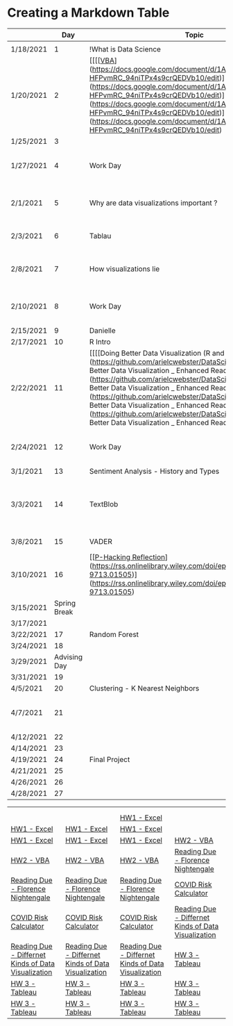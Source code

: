 # Creating a Markdown Table #
|            | Day           | Topic                                                                                                                                                                                                                                                                                                                                                                                                     | Due                                                                                                                                                                                                                                                                                                                                                                                           |
|------------|---------------|-----------------------------------------------------------------------------------------------------------------------------------------------------------------------------------------------------------------------------------------------------------------------------------------------------------------------------------------------------------------------------------------------------------|-----------------------------------------------------------------------------------------------------------------------------------------------------------------------------------------------------------------------------------------------------------------------------------------------------------------------------------------------------------------------------------------------|
|            |               |                                                                                                                                                                                                                                                                                                                                                                                                           |                                                                                                                                                                                                                                                                                                                                                                                               |
| 1/18/2021  | 1             | !What is Data Science                                                                                                                                                                                                                                                                                                                                                                                     |                                                                                                                                                                                                                                                                                                                                                                                               |
| 1/20/2021  | 2             | [[[[[VBA](https://docs.google.com/document/d/1ASoeI5CjFgyQTBm-HFPvmRC_94niTPx4s9crQEDVb10/edit)](https://docs.google.com/document/d/1ASoeI5CjFgyQTBm-HFPvmRC_94niTPx4s9crQEDVb10/edit)](https://docs.google.com/document/d/1ASoeI5CjFgyQTBm-HFPvmRC_94niTPx4s9crQEDVb10/edit)](https://docs.google.com/document/d/1ASoeI5CjFgyQTBm-HFPvmRC_94niTPx4s9crQEDVb10/edit)](https://docs.google.com/document/d/1ASoeI5CjFgyQTBm-HFPvmRC_94niTPx4s9crQEDVb10/edit) | [[[[HW1 - Excel](https://docs.google.com/document/d/1g8eOYNe9sDmrstRgvFRZBskxjaIaD7Za4lFXSgPPkVw/edit)](https://docs.google.com/document/d/1g8eOYNe9sDmrstRgvFRZBskxjaIaD7Za4lFXSgPPkVw/edit)](https://docs.google.com/document/d/1g8eOYNe9sDmrstRgvFRZBskxjaIaD7Za4lFXSgPPkVw/edit)](https://docs.google.com/document/d/1g8eOYNe9sDmrstRgvFRZBskxjaIaD7Za4lFXSgPPkVw/edit)                   |
| 1/25/2021  | 3             |                                                                                                                                                                                                                                                                                                                                                                                                           |
| 1/27/2021  | 4             | Work Day                                                                                                                                                                                                                                                                                                                                                                                                  | [[[[HW2 - VBA](https://docs.google.com/document/d/1bTkmUon_Kq6_DupNw2Szh-T4rFGqzeA2aIIBy7m1yhk/edit)](https://docs.google.com/document/d/1bTkmUon_Kq6_DupNw2Szh-T4rFGqzeA2aIIBy7m1yhk/edit)](https://docs.google.com/document/d/1bTkmUon_Kq6_DupNw2Szh-T4rFGqzeA2aIIBy7m1yhk/edit)](https://docs.google.com/document/d/1bTkmUon_Kq6_DupNw2Szh-T4rFGqzeA2aIIBy7m1yhk/edit)                     |
| 2/1/2021   | 5             | Why are data visualizations important ?                                                                                                                                                                                                                                                                                                                                                                   | [[[[Reading Due - Florence Nightengale](https://docs.google.com/forms/d/1FBgScIpV9Vpa-jb1nlWuoCqOxFE7v5SmQtacpFHpIq8/edit)](https://docs.google.com/forms/d/1FBgScIpV9Vpa-jb1nlWuoCqOxFE7v5SmQtacpFHpIq8/edit)](https://docs.google.com/forms/d/1FBgScIpV9Vpa-jb1nlWuoCqOxFE7v5SmQtacpFHpIq8/edit)](https://docs.google.com/forms/d/1FBgScIpV9Vpa-jb1nlWuoCqOxFE7v5SmQtacpFHpIq8/edit)        |
| 2/3/2021   | 6             | Tablau                                                                                                                                                                                                                                                                                                                                                                                                    | [[[[COVID Risk Calculator](https://www.nytimes.com/2021/12/30/style/covid-risk-calculator.html)](https://www.nytimes.com/2021/12/30/style/covid-risk-calculator.html)](https://www.nytimes.com/2021/12/30/style/covid-risk-calculator.html)](https://www.nytimes.com/2021/12/30/style/covid-risk-calculator.html)                                                                             |
| 2/8/2021   | 7             | How visualizations lie                                                                                                                                                                                                                                                                                                                                                                                    | [[[[Reading Due - Differnet Kinds of Data Visualization](https://github.com/arielcwebster/DataScience/blob/main/visualdatacommunication.pdf)](https://github.com/arielcwebster/DataScience/blob/main/visualdatacommunication.pdf)](https://github.com/arielcwebster/DataScience/blob/main/visualdatacommunication.pdf)](https://github.com/arielcwebster/DataScience/blob/main/visualdatacommunication.pdf) |
| 2/10/2021  | 8             | Work Day                                                                                                                                                                                                                                                                                                                                                                                                  | [[[[HW 3 - Tablau](https://docs.google.com/document/d/1bta4t39rpvl-kXgO2pmZPGypWnYyBbiyzCPek9kxv9E/edit)](https://docs.google.com/document/d/1bta4t39rpvl-kXgO2pmZPGypWnYyBbiyzCPek9kxv9E/edit)](https://docs.google.com/document/d/1bta4t39rpvl-kXgO2pmZPGypWnYyBbiyzCPek9kxv9E/edit)](https://docs.google.com/document/d/1bta4t39rpvl-kXgO2pmZPGypWnYyBbiyzCPek9kxv9E/edit)                 |
| 2/15/2021  | 9             | Danielle                                                                                                                                                                                                                                                                                                                                                                                                  | Reading Due - How Charts Lie                                                                                                                                                                                                                                                                                                                                                                  |
| 2/17/2021  | 10            | R Intro                                                                                                                                                                                                                                                                                                                                                                                                   |                                                                                                                                                                                                                                                                                                                                                                                               |
| 2/22/2021  | 11            | [[[[Doing Better Data Visualization (R and ggplots tutorisl)](https://github.com/arielcwebster/DataScience/blob/main/Doing Better Data Visualization _ Enhanced Reader.pdf)](https://github.com/arielcwebster/DataScience/blob/main/Doing Better Data Visualization _ Enhanced Reader.pdf)](https://github.com/arielcwebster/DataScience/blob/main/Doing Better Data Visualization _ Enhanced Reader.pdf)](https://github.com/arielcwebster/DataScience/blob/main/Doing Better Data Visualization _ Enhanced Reader.pdf) | [[[[Why Data is good for governments to provide](https://www.theguardian.com/local-government-network/2013/oct/21/open-data-us-san-francisco)](https://www.theguardian.com/local-government-network/2013/oct/21/open-data-us-san-francisco)](https://www.theguardian.com/local-government-network/2013/oct/21/open-data-us-san-francisco)](https://www.theguardian.com/local-government-network/2013/oct/21/open-data-us-san-francisco) |
| 2/24/2021  | 12            | Work Day                                                                                                                                                                                                                                                                                                                                                                                                  | [[[[HW 4 - ggplots](https://docs.google.com/document/u/0/d/1TXkdIoYaQrT3uLCqSY_RbHr2jYbZPsTP4KwXppt2sN0/edit)](https://docs.google.com/document/u/0/d/1TXkdIoYaQrT3uLCqSY_RbHr2jYbZPsTP4KwXppt2sN0/edit)](https://docs.google.com/document/u/0/d/1TXkdIoYaQrT3uLCqSY_RbHr2jYbZPsTP4KwXppt2sN0/edit)](https://docs.google.com/document/u/0/d/1TXkdIoYaQrT3uLCqSY_RbHr2jYbZPsTP4KwXppt2sN0/edit) |
| 3/1/2021   | 13            | Sentiment Analysis - History and Types                                                                                                                                                                                                                                                                                                                                                                    | Data Annonymity                                                                                                                                                                                                                                                                                                                                                                               |
| 3/3/2021   | 14            | TextBlob                                                                                                                                                                                                                                                                                                                                                                                                  | [[[[Reading Due - How to un annonymize data](https://www.theguardian.com/technology/2019/jul/23/anonymised-data-never-be-anonymous-enough-study-finds)](https://www.theguardian.com/technology/2019/jul/23/anonymised-data-never-be-anonymous-enough-study-finds)](https://www.theguardian.com/technology/2019/jul/23/anonymised-data-never-be-anonymous-enough-study-finds)](https://www.theguardian.com/technology/2019/jul/23/anonymised-data-never-be-anonymous-enough-study-finds) |
| 3/8/2021   | 15            | VADER                                                                                                                                                                                                                                                                                                                                                                                                     | [[[De-Annonymizing Data](https://www.nature.com/articles/s41467-019-10933-3)](https://www.nature.com/articles/s41467-019-10933-3)](https://www.nature.com/articles/s41467-019-10933-3)                                                                                                                                                                                                        |
| 3/10/2021  | 16            | [[[P-Hacking Reflection](https://rss.onlinelibrary.wiley.com/doi/epdf/10.1111/1740-9713.01505)](https://rss.onlinelibrary.wiley.com/doi/epdf/10.1111/1740-9713.01505)](https://rss.onlinelibrary.wiley.com/doi/epdf/10.1111/1740-9713.01505)                                                                                                                                                              | HW 5 - Sentiment Analysis                                                                                                                                                                                                                                                                                                                                                                     |
| 3/15/2021  | Spring Break  |                                                                                                                                                                                                                                                                                                                                                                                                           | [[[More P-Hacking](https://rss.onlinelibrary.wiley.com/doi/10.1111/1740-9713.01554)](https://rss.onlinelibrary.wiley.com/doi/10.1111/1740-9713.01554)](https://rss.onlinelibrary.wiley.com/doi/10.1111/1740-9713.01554)                                                                                                                                                                       |
| 3/17/2021  |               |                                                                                                                                                                                                                                                                                                                                                                                                           |                                                                                                                                                                                                                                                                                                                                                                                               |
| 3/22/2021  | 17            | Random Forest                                                                                                                                                                                                                                                                                                                                                                                             |                                                                                                                                                                                                                                                                                                                                                                                               |
| 3/24/2021  | 18            |                                                                                                                                                                                                                                                                                                                                                                                                           |                                                                                                                                                                                                                                                                                                                                                                                               |
| 3/29/2021  | Advising Day  |                                                                                                                                                                                                                                                                                                                                                                                                           |                                                                                                                                                                                                                                                                                                                                                                                               |
| 3/31/2021  | 19            |                                                                                                                                                                                                                                                                                                                                                                                                           | HW 6 - Random Forest                                                                                                                                                                                                                                                                                                                                                                          |
| 4/5/2021   | 20            | Clustering - K Nearest Neighbors                                                                                                                                                                                                                                                                                                                                                                          |                                                                                                                                                                                                                                                                                                                                                                                               |
| 4/7/2021   | 21            |                                                                                                                                                                                                                                                                                                                                                                                                           | [[[Possible Reading - Proxy Discrimination - When AI find predictive proxies for race - because society is segregated in this way. ](https://ilr.law.uiowa.edu/print/volume-105-issue-3/proxy-discrimination-in-the-age-of-artificial-intelligence-and-big-data)](https://ilr.law.uiowa.edu/print/volume-105-issue-3/proxy-discrimination-in-the-age-of-artificial-intelligence-and-big-data)](https://ilr.law.uiowa.edu/print/volume-105-issue-3/proxy-discrimination-in-the-age-of-artificial-intelligence-and-big-data) |
| 4/12/2021  | 22            |                                                                                                                                                                                                                                                                                                                                                                                                           |                                                                                                                                                                                                                                                                                                                                                                                               |
| 4/14/2021  | 23            |                                                                                                                                                                                                                                                                                                                                                                                                           | HW 6 - Clustering                                                                                                                                                                                                                                                                                                                                                                             |
| 4/19/2021  | 24            | Final Project                                                                                                                                                                                                                                                                                                                                                                                             |                                                                                                                                                                                                                                                                                                                                                                                               |
| 4/21/2021  | 25            |                                                                                                                                                                                                                                                                                                                                                                                                           |                                                                                                                                                                                                                                                                                                                                                                                               |
| 4/26/2021  | 26            |                                                                                                                                                                                                                                                                                                                                                                                                           |                                                                                                                                                                                                                                                                                                                                                                                               |
| 4/28/2021  | 27            |                                                                                                                                                                                                                                                                                                                                                                                                           |                                                                                                                                                                                                                                                                                                                                                                                               |

|            |   |                                     |                                                   |
|------------|------|------------------------------------------|------------------------------------------------------|
|            |      |                                          |                                                      |
|   |     |                    |                                                      |
|   |     | [HW1 - Excel](https://docs.google.com/document/d/1g8eOYNe9sDmrstRgvFRZBskxjaIaD7Za4lFXSgPPkVw/edit)                              |
| [HW1 - Excel](https://docs.google.com/document/d/1g8eOYNe9sDmrstRgvFRZBskxjaIaD7Za4lFXSgPPkVw/edit)  | [HW1 - Excel](https://docs.google.com/document/d/1g8eOYNe9sDmrstRgvFRZBskxjaIaD7Za4lFXSgPPkVw/edit)    | [HW1 - Excel](https://docs.google.com/document/d/1g8eOYNe9sDmrstRgvFRZBskxjaIaD7Za4lFXSgPPkVw/edit)                                         |
| [HW1 - Excel](https://docs.google.com/document/d/1g8eOYNe9sDmrstRgvFRZBskxjaIaD7Za4lFXSgPPkVw/edit)  | [HW1 - Excel](https://docs.google.com/document/d/1g8eOYNe9sDmrstRgvFRZBskxjaIaD7Za4lFXSgPPkVw/edit)    | [HW1 - Excel](https://docs.google.com/document/d/1g8eOYNe9sDmrstRgvFRZBskxjaIaD7Za4lFXSgPPkVw/edit)                                 | [HW2 - VBA](https://docs.google.com/document/d/1bTkmUon_Kq6_DupNw2Szh-T4rFGqzeA2aIIBy7m1yhk/edit)                                            |
| [HW2 - VBA](https://docs.google.com/document/d/1bTkmUon_Kq6_DupNw2Szh-T4rFGqzeA2aIIBy7m1yhk/edit)   | [HW2 - VBA](https://docs.google.com/document/d/1bTkmUon_Kq6_DupNw2Szh-T4rFGqzeA2aIIBy7m1yhk/edit)    | [HW2 - VBA](https://docs.google.com/document/d/1bTkmUon_Kq6_DupNw2Szh-T4rFGqzeA2aIIBy7m1yhk/edit)  | [Reading Due - Florence Nightengale](https://docs.google.com/forms/d/1FBgScIpV9Vpa-jb1nlWuoCqOxFE7v5SmQtacpFHpIq8/edit)                   |
| [Reading Due - Florence Nightengale](https://docs.google.com/forms/d/1FBgScIpV9Vpa-jb1nlWuoCqOxFE7v5SmQtacpFHpIq8/edit)   | [Reading Due - Florence Nightengale](https://docs.google.com/forms/d/1FBgScIpV9Vpa-jb1nlWuoCqOxFE7v5SmQtacpFHpIq8/edit)    | [Reading Due - Florence Nightengale](https://docs.google.com/forms/d/1FBgScIpV9Vpa-jb1nlWuoCqOxFE7v5SmQtacpFHpIq8/edit)                                  | [COVID Risk Calculator](https://www.nytimes.com/2021/12/30/style/covid-risk-calculator.html)                                |
| [COVID Risk Calculator](https://www.nytimes.com/2021/12/30/style/covid-risk-calculator.html)   | [COVID Risk Calculator](https://www.nytimes.com/2021/12/30/style/covid-risk-calculator.html)    | [COVID Risk Calculator](https://www.nytimes.com/2021/12/30/style/covid-risk-calculator.html)                   | [Reading Due - Differnet Kinds of Data Visualization](https://github.com/arielcwebster/DataScience/blob/main/visualdatacommunication.pdf)  |
| [Reading Due - Differnet Kinds of Data Visualization](https://github.com/arielcwebster/DataScience/blob/main/visualdatacommunication.pdf)  | [Reading Due - Differnet Kinds of Data Visualization](https://github.com/arielcwebster/DataScience/blob/main/visualdatacommunication.pdf)    | [Reading Due - Differnet Kinds of Data Visualization](https://github.com/arielcwebster/DataScience/blob/main/visualdatacommunication.pdf)                                 | [HW 3 - Tableau](https://docs.google.com/document/d/1bta4t39rpvl-kXgO2pmZPGypWnYyBbiyzCPek9kxv9E/edit)                                       |
| [HW 3 - Tableau](https://docs.google.com/document/d/1bta4t39rpvl-kXgO2pmZPGypWnYyBbiyzCPek9kxv9E/edit)  | [HW 3 - Tableau](https://docs.google.com/document/d/1bta4t39rpvl-kXgO2pmZPGypWnYyBbiyzCPek9kxv9E/edit)    | [HW 3 - Tableau](https://docs.google.com/document/d/1bta4t39rpvl-kXgO2pmZPGypWnYyBbiyzCPek9kxv9E/edit)                                 | [HW 3 - Tableau](https://docs.google.com/document/d/1bta4t39rpvl-kXgO2pmZPGypWnYyBbiyzCPek9kxv9E/edit)                         |
| [HW 3 - Tableau](https://docs.google.com/document/d/1bta4t39rpvl-kXgO2pmZPGypWnYyBbiyzCPek9kxv9E/edit)  | [HW 3 - Tableau](https://docs.google.com/document/d/1bta4t39rpvl-kXgO2pmZPGypWnYyBbiyzCPek9kxv9E/edit)   | [HW 3 - Tableau](https://docs.google.com/document/d/1bta4t39rpvl-kXgO2pmZPGypWnYyBbiyzCPek9kxv9E/edit)                                  | [HW 3 - Tableau](https://docs.google.com/document/d/1bta4t39rpvl-kXgO2pmZPGypWnYyBbiyzCPek9kxv9E/edit)                                                     |

